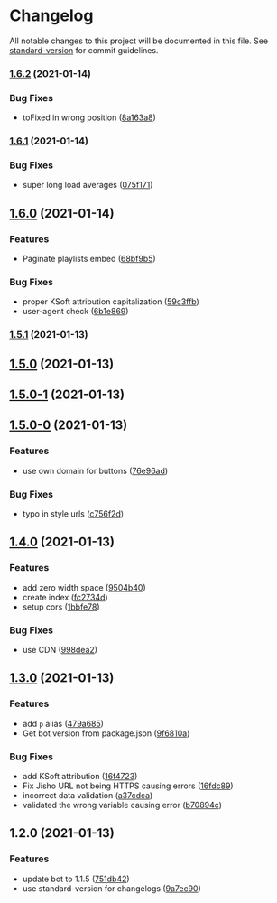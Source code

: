 # Changelog

All notable changes to this project will be documented in this file. See [standard-version](https://github.com/conventional-changelog/standard-version) for commit guidelines.

### [1.6.2](https://github.com/TurboCheetah/iTurbo/compare/v1.6.1...v1.6.2) (2021-01-14)


### Bug Fixes

* toFixed in wrong position ([8a163a8](https://github.com/TurboCheetah/iTurbo/commit/8a163a89f71661885a5611eb4703ba2d3d9a5e4d))

### [1.6.1](https://github.com/TurboCheetah/iTurbo/compare/v1.6.0...v1.6.1) (2021-01-14)


### Bug Fixes

* super long load averages ([075f171](https://github.com/TurboCheetah/iTurbo/commit/075f1715ca1f76bb03a75377426b29276b322c1e))

## [1.6.0](https://github.com/TurboCheetah/iTurbo/compare/v1.5.1...v1.6.0) (2021-01-14)


### Features

* Paginate playlists embed ([68bf9b5](https://github.com/TurboCheetah/iTurbo/commit/68bf9b56cd8e2a9d4fbf931e299782a46d5e6374))


### Bug Fixes

* proper KSoft attribution capitalization ([59c3ffb](https://github.com/TurboCheetah/iTurbo/commit/59c3ffb950c588cdd9d1407a0e3b3c19e8418af6))
* user-agent check ([6b1e869](https://github.com/TurboCheetah/iTurbo/commit/6b1e869d646c93631dc69b034174a760557d078c))

### [1.5.1](https://github.com/TurboCheetah/iTurbo/compare/v1.5.0...v1.5.1) (2021-01-13)

## [1.5.0](https://github.com/TurboCheetah/iTurbo/compare/v1.5.0-1...v1.5.0) (2021-01-13)

## [1.5.0-1](https://github.com/TurboCheetah/iTurbo/compare/v1.5.0-0...v1.5.0-1) (2021-01-13)

## [1.5.0-0](https://github.com/TurboCheetah/iTurbo/compare/v1.4.0...v1.5.0-0) (2021-01-13)


### Features

* use own domain for buttons ([76e96ad](https://github.com/TurboCheetah/iTurbo/commit/76e96ad9653dbb9873aa0de89f4b2e49b665ff40))


### Bug Fixes

* typo in style urls ([c756f2d](https://github.com/TurboCheetah/iTurbo/commit/c756f2d6c9f85fc7af7e97274f7c4609ad75d6e1))

## [1.4.0](https://github.com/TurboCheetah/iTurbo/compare/v1.3.0...v1.4.0) (2021-01-13)


### Features

* add zero width space ([9504b40](https://github.com/TurboCheetah/iTurbo/commit/9504b40b708a19e4807d829da1fe255b4adafd64))
* create index ([fc2734d](https://github.com/TurboCheetah/iTurbo/commit/fc2734d72b873bad7cecd570701fdbc34dd0583b))
* setup cors ([1bbfe78](https://github.com/TurboCheetah/iTurbo/commit/1bbfe78e2e813ec7b03e7965e27756db679e7fda))


### Bug Fixes

* use CDN ([998dea2](https://github.com/TurboCheetah/iTurbo/commit/998dea27936f7bbd82dc9ef80115855b480a3b00))

## [1.3.0](https://github.com/TurboCheetah/iTurbo/compare/v1.2.0...v1.3.0) (2021-01-13)


### Features

* add `p` alias ([479a685](https://github.com/TurboCheetah/iTurbo/commit/479a68569d2cd92daf5422bd1e55dfca4642bbbf))
* Get bot version from package.json ([9f6810a](https://github.com/TurboCheetah/iTurbo/commit/9f6810a5a037fb33783b7179fe7fa17c8dce4123))


### Bug Fixes

* add KSoft attribution ([16f4723](https://github.com/TurboCheetah/iTurbo/commit/16f4723d00c38f8eeccd38073221518b81732ff6))
* Fix Jisho URL not being HTTPS causing errors ([16fdc89](https://github.com/TurboCheetah/iTurbo/commit/16fdc89e783ed325bf484b630302594adcff6d25))
* incorrect data validation ([a37cdca](https://github.com/TurboCheetah/iTurbo/commit/a37cdca409c7e6d5056b561227b219bf4d5fc26f))
* validated the wrong variable causing error ([b70894c](https://github.com/TurboCheetah/iTurbo/commit/b70894cc28f3890cabaa63445ab7297b737d0980))

## 1.2.0 (2021-01-13)


### Features

* update bot to 1.1.5 ([751db42](https://github.com/TurboCheetah/iTurbo/commit/751db42fe013b373bc89e3ab098402e6ecdb33a9))
* use standard-version for changelogs ([9a7ec90](https://github.com/TurboCheetah/iTurbo/commit/9a7ec906b57e7bfe6ec32433d5326962670a086a))
